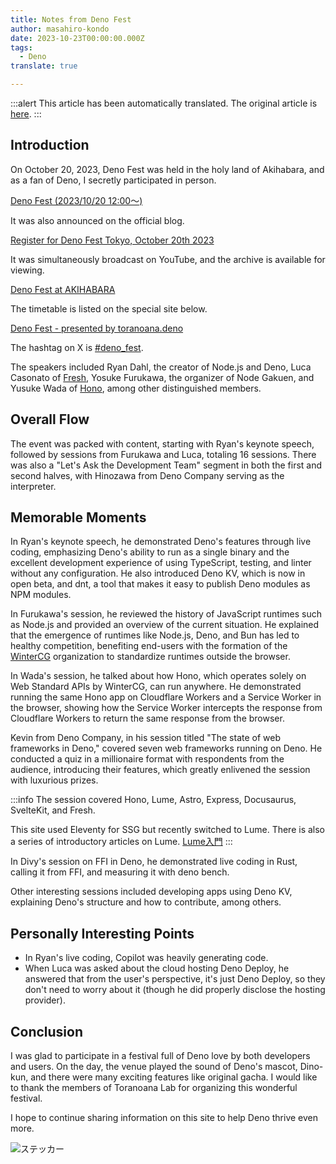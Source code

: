 ```yaml
---
title: Notes from Deno Fest
author: masahiro-kondo
date: 2023-10-23T00:00:00.000Z
tags:
  - Deno
translate: true

---
```


:::alert
This article has been automatically translated.
The original article is [here](https://developer.mamezou-tech.com/blogs/2023/10/23/deno-fest-2023/).
:::



## Introduction
On October 20, 2023, Deno Fest was held in the holy land of Akihabara, and as a fan of Deno, I secretly participated in person.

[Deno Fest (2023/10/20 12:00〜)](https://yumenosora.connpass.com/event/290309/)

It was also announced on the official blog.

[Register for Deno Fest Tokyo, October 20th 2023](https://deno.com/blog/deno-fest-2023)

It was simultaneously broadcast on YouTube, and the archive is available for viewing.

[Deno Fest at AKIHABARA](https://www.youtube.com/watch?v=dAt-r7-Imgk)

The timetable is listed on the special site below.

[Deno Fest - presented by toranoana.deno](https://deno-fest-2023.deno.dev/)

The hashtag on X is [#deno_fest](https://twitter.com/hashtag/deno_fest).

The speakers included Ryan Dahl, the creator of Node.js and Deno, Luca Casonato of [Fresh](https://fresh.deno.dev/), Yosuke Furukawa, the organizer of Node Gakuen, and Yusuke Wada of [Hono](https://hono.dev/), among other distinguished members.

## Overall Flow
The event was packed with content, starting with Ryan's keynote speech, followed by sessions from Furukawa and Luca, totaling 16 sessions. There was also a "Let's Ask the Development Team" segment in both the first and second halves, with Hinozawa from Deno Company serving as the interpreter.

## Memorable Moments
In Ryan's keynote speech, he demonstrated Deno's features through live coding, emphasizing Deno's ability to run as a single binary and the excellent development experience of using TypeScript, testing, and linter without any configuration. He also introduced Deno KV, which is now in open beta, and dnt, a tool that makes it easy to publish Deno modules as NPM modules.

In Furukawa's session, he reviewed the history of JavaScript runtimes such as Node.js and provided an overview of the current situation. He explained that the emergence of runtimes like Node.js, Deno, and Bun has led to healthy competition, benefiting end-users with the formation of the [WinterCG](https://wintercg.org/) organization to standardize runtimes outside the browser.

In Wada's session, he talked about how Hono, which operates solely on Web Standard APIs by WinterCG, can run anywhere. He demonstrated running the same Hono app on Cloudflare Workers and a Service Worker in the browser, showing how the Service Worker intercepts the response from Cloudflare Workers to return the same response from the browser.

Kevin from Deno Company, in his session titled "The state of web frameworks in Deno," covered seven web frameworks running on Deno. He conducted a quiz in a millionaire format with respondents from the audience, introducing their features, which greatly enlivened the session with luxurious prizes.

:::info
The session covered Hono, Lume, Astro, Express, Docusaurus, SvelteKit, and Fresh.

This site used Eleventy for SSG but recently switched to Lume. There is also a series of introductory articles on Lume.
[Lume入門](/frontend/#lume)
:::

In Divy's session on FFI in Deno, he demonstrated live coding in Rust, calling it from FFI, and measuring it with deno bench.

Other interesting sessions included developing apps using Deno KV, explaining Deno's structure and how to contribute, among others.

## Personally Interesting Points
- In Ryan's live coding, Copilot was heavily generating code.
- When Luca was asked about the cloud hosting Deno Deploy, he answered that from the user's perspective, it's just Deno Deploy, so they don't need to worry about it (though he did properly disclose the hosting provider).

## Conclusion
I was glad to participate in a festival full of Deno love by both developers and users. On the day, the venue played the sound of Deno's mascot, Dino-kun, and there were many exciting features like original gacha. I would like to thank the members of Toranoana Lab for organizing this wonderful festival.

I hope to continue sharing information on this site to help Deno thrive even more.

![ステッカー](https://i.gyazo.com/02feaef49ad20fd13ce413521f07838b.jpg)
